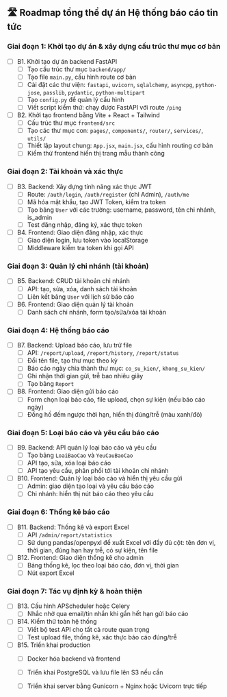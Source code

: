 ## 🛣️ Roadmap tổng thể dự án Hệ thống báo cáo tin tức

### Giai đoạn 1: Khởi tạo dự án & xây dựng cấu trúc thư mục cơ bản
- [ ] B1. Khởi tạo dự án backend FastAPI
  - [ ] Tạo cấu trúc thư mục `backend/app/`
  - [ ] Tạo file `main.py`, cấu hình route cơ bản
  - [ ] Cài đặt các thư viện: `fastapi`, `uvicorn`, `sqlalchemy`, `asyncpg`, `python-jose`, `passlib`, `pydantic`, `python-multipart`
  - [ ] Tạo `config.py` để quản lý cấu hình
  - [ ] Viết script kiểm thử: chạy được FastAPI với route `/ping`

- [ ] B2. Khởi tạo frontend bằng Vite + React + Tailwind
  - [ ] Cấu trúc thư mục `frontend/src`
  - [ ] Tạo các thư mục con: `pages/`, `components/`, `router/`, `services/`, `utils/`
  - [ ] Thiết lập layout chung: `App.jsx`, `main.jsx`, cấu hình routing cơ bản
  - [ ] Kiểm thử frontend hiển thị trang mẫu thành công

### Giai đoạn 2: Tài khoản và xác thực
- [ ] B3. Backend: Xây dựng tính năng xác thực JWT
  - [ ] Route: `/auth/login`, `/auth/register` (chỉ Admin), `/auth/me`
  - [ ] Mã hóa mật khẩu, tạo JWT Token, kiểm tra token
  - [ ] Tạo bảng `User` với các trường: username, password, tên chi nhánh, is_admin
  - [ ] Test đăng nhập, đăng ký, xác thực token

- [ ] B4. Frontend: Giao diện đăng nhập, xác thực
  - [ ] Giao diện login, lưu token vào localStorage
  - [ ] Middleware kiểm tra token khi gọi API

### Giai đoạn 3: Quản lý chi nhánh (tài khoản)
- [ ] B5. Backend: CRUD tài khoản chi nhánh
  - [ ] API: tạo, sửa, xóa, danh sách tài khoản
  - [ ] Liên kết bảng `User` với lịch sử báo cáo

- [ ] B6. Frontend: Giao diện quản lý tài khoản
  - [ ] Danh sách chi nhánh, form tạo/sửa/xóa tài khoản

### Giai đoạn 4: Hệ thống báo cáo
- [ ] B7. Backend: Upload báo cáo, lưu trữ file
  - [ ] API: `/report/upload`, `/report/history`, `/report/status`
  - [ ] Đổi tên file, tạo thư mục theo kỳ
  - [ ] Báo cáo ngày chia thành thư mục: `co_su_kien/`, `khong_su_kien/`
  - [ ] Ghi nhận thời gian gửi, trễ bao nhiêu giây
  - [ ] Tạo bảng `Report`

- [ ] B8. Frontend: Giao diện gửi báo cáo
  - [ ] Form chọn loại báo cáo, file upload, chọn sự kiện (nếu báo cáo ngày)
  - [ ] Đồng hồ đếm ngược thời hạn, hiển thị đúng/trễ (màu xanh/đỏ)

### Giai đoạn 5: Loại báo cáo và yêu cầu báo cáo
- [ ] B9. Backend: API quản lý loại báo cáo và yêu cầu
  - [ ] Tạo bảng `LoaiBaoCao` và `YeuCauBaoCao`
  - [ ] API tạo, sửa, xóa loại báo cáo
  - [ ] API tạo yêu cầu, phân phối tới tài khoản chi nhánh

- [ ] B10. Frontend: Quản lý loại báo cáo và hiển thị yêu cầu gửi
  - [ ] Admin: giao diện tạo loại và yêu cầu báo cáo
  - [ ] Chi nhánh: hiển thị nút báo cáo theo yêu cầu

### Giai đoạn 6: Thống kê báo cáo
- [ ] B11. Backend: Thống kê và export Excel
  - [ ] API `/admin/report/statistics`
  - [ ] Sử dụng pandas/openpyxl để xuất Excel với đầy đủ cột: tên đơn vị, thời gian, đúng hạn hay trễ, có sự kiện, tên file

- [ ] B12. Frontend: Giao diện thống kê cho admin
  - [ ] Bảng thống kê, lọc theo loại báo cáo, đơn vị, thời gian
  - [ ] Nút export Excel

### Giai đoạn 7: Tác vụ định kỳ & hoàn thiện
- [ ] B13. Cấu hình APScheduler hoặc Celery
  - [ ] Nhắc nhở qua email/tin nhắn khi gần hết hạn gửi báo cáo

- [ ] B14. Kiểm thử toàn hệ thống
  - [ ] Viết bộ test API cho tất cả route quan trọng
  - [ ] Test upload file, thống kê, xác thực báo cáo đúng/trễ

- [ ] B15. Triển khai production
  - [ ] Docker hóa backend và frontend
  - [ ] Triển khai PostgreSQL và lưu file lên S3 nếu cần
  - [ ] Triển khai server bằng Gunicorn + Nginx hoặc Uvicorn trực tiếp

